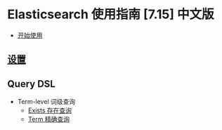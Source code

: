 # Elasticsearch 使用指南 [7.15] 中文版

* [开始使用](README.md)

## [设置](04-setup/index.md)

## Query DSL

* Term-level 词级查询
  * [Exists 存在查询](14-query-dsl/10-term-level-queries/exists.md)
  * [Term 精确查询](14-query-dsl/10-term-level-queries/term.md)
